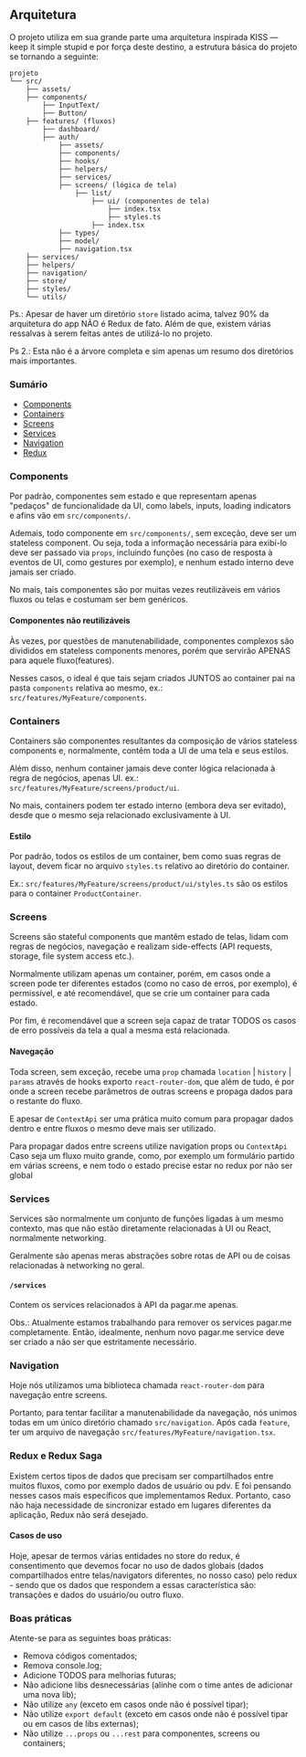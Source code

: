 ## Arquitetura

O projeto utiliza em sua grande parte uma arquitetura inspirada KISS — keep it simple stupid e por força deste destino, a estrutura básica do projeto se tornando a seguinte:

```
projeto
└── src/
    ├── assets/
    ├── components/
        ├── InputText/
        ├── Button/
    ├── features/ (fluxos)
        ├── dashboard/
        ├── auth/
            ├── assets/
            ├── components/
            ├── hooks/
            ├── helpers/
            ├── services/
            ├── screens/ (lógica de tela)
                ├── list/
                    ├── ui/ (componentes de tela)
                        ├── index.tsx
                        ├── styles.ts
                    ├── index.tsx
            ├── types/
            ├── model/
            ├── navigation.tsx
    ├── services/
    ├── helpers/
    ├── navigation/
    ├── store/
    ├── styles/
    └── utils/
```

Ps.: Apesar de haver um diretório `store` listado acima, talvez 90% da arquitetura
do app NÃO é Redux de fato. Além de que, existem várias ressalvas à serem feitas
antes de utilizá-lo no projeto.

Ps 2.: Esta não é a árvore completa e sim apenas um resumo dos diretórios
mais importantes.

### Sumário

- [Components](#components)
- [Containers](#containers)
- [Screens](#screens)
- [Services](#services)
- [Navigation](#navigation)
- [Redux](#redux)

### Components

Por padrão, componentes sem estado e que representam apenas "pedaços" de funcionalidade
da UI, como labels, inputs, loading indicators e afins vão em `src/components/`.

Ademais, todo componente em `src/components/`, sem exceção, deve ser um stateless
component. Ou seja, toda a informação necessária para exibí-lo deve ser passado
via `props`, incluindo funções (no caso de resposta à eventos de UI, como gestures por exemplo),
e nenhum estado interno deve jamais ser criado.

No mais, tais componentes são por muitas vezes reutilizáveis em vários fluxos
ou telas e costumam ser bem genéricos.

#### Componentes não reutilizáveis

Às vezes, por questões de manutenabilidade, componentes complexos são divididos
em stateless components menores, porém que servirão APENAS para aquele fluxo(features).

Nesses casos, o ideal é que tais sejam criados JUNTOS ao container pai
na pasta `components` relativa ao mesmo, ex.: `src/features/MyFeature/components`.

### Containers

Containers são componentes resultantes da composição de vários stateless components e,
normalmente, contêm toda a UI de uma tela e seus estilos.

Além disso, nenhum container jamais deve conter lógica relacionada à regra de
negócios, apenas UI. ex.: `src/features/MyFeature/screens/product/ui`.

No mais, containers podem ter estado interno (embora deva ser evitado), desde
que o mesmo seja relacionado exclusivamente à UI.

#### Estilo

Por padrão, todos os estilos de um container, bem como suas regras de layout,
devem ficar no arquivo `styles.ts` relativo ao diretório do container.

Ex.: `src/features/MyFeature/screens/product/ui/styles.ts` são os estilos para o
container `ProductContainer`.

### Screens

Screens são stateful components que mantêm estado de telas, lidam com
regras de negócios, navegação e realizam side-effects (API requests, storage,
file system access etc.).

Normalmente utilizam apenas um container, porém, em casos onde a screen pode ter
diferentes estados (como no caso de erros, por exemplo), é permissível, e até
recomendável, que se crie um container para cada estado.

Por fim, é recomendável que a screen seja capaz de tratar TODOS os casos de erro
possíveis da tela a qual a mesma está relacionada.

#### Navegação

Toda screen, sem exceção, recebe uma `prop` chamada `location` | `history` | `params` através de hooks
exporto `react-router-dom`, que além de tudo, é por onde a screen recebe parâmetros de outras screens
e propaga dados para o restante do fluxo.

E apesar de `ContextApi` ser uma prática muito comum para propagar
dados dentro e entre fluxos o mesmo deve mais ser utilizado.

Para propagar dados entre screens utilize navigation props ou `ContextApi`
Caso seja um fluxo muito grande, como, por exemplo um formulário partido em várias
screens, e nem todo o estado precise estar no redux por não ser global

### Services

Services são normalmente um conjunto de funções ligadas à um mesmo contexto,
mas que não estão diretamente relacionadas à UI ou React, normalmente networking.

Geralmente são apenas meras abstrações sobre rotas de API ou de coisas relacionadas à
networking no geral.

#### `/services`

Contem os services relacionados à API da pagar.me apenas.

Obs.: Atualmente estamos trabalhando para remover os services pagar.me completamente.
Então, idealmente, nenhum novo pagar.me service deve ser criado a não ser que
estritamente necessário.

### Navigation

Hoje nós utilizamos uma biblioteca chamada `react-router-dom` para navegação entre
screens.

Portanto, para tentar facilitar a manutenabilidade da navegação, nós unimos todas
em um único diretório chamado `src/navigation`. Após cada `feature`, ter um arquivo de navegação `src/features/MyFeature/navigation.tsx`.

### Redux e Redux Saga

Existem certos tipos de dados que precisam ser compartilhados entre muitos
fluxos, como por exemplo dados de usuário ou pdv. E foi pensando
nesses casos mais específicos que implementamos Redux. Portanto, caso não haja
necessidade de sincronizar estado em lugares diferentes da aplicação, Redux
não será desejado.

#### Casos de uso

Hoje, apesar de termos várias entidades no store do redux, é consentimento que devemos focar no uso de dados globais
(dados compartilhados entre telas/navigators diferentes, no nosso caso) pelo redux - sendo que os dados que
respondem a essas característica são: transações e dados do usuário/ou outro fluxo.

### Boas práticas

Atente-se para as seguintes boas práticas:

- Remova códigos comentados;
- Remova console.log;
- Adicione TODOS para melhorias futuras;
- Não adicione libs desnecessárias (alinhe com o time antes de adicionar uma nova lib);
- Não utilize `any` (exceto em casos onde não é possível tipar);
- Não utilize `export default` (exceto em casos onde não é possível tipar ou em casos de libs externas);
- Não utilize `...props` ou `...rest` para componentes, screens ou containers;
